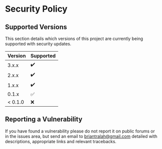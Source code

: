 # Security Policy

## Supported Versions

This section details which versions of this project are
currently being supported with security updates.

| Version | Supported          |
| ------- | ------------------ |
| 3.x.x   | :heavy_check_mark: |
| 2.x.x   | :heavy_check_mark: |
| 1.x.x   | :heavy_check_mark: |
| 0.1.x   | :white_check_mark: |
| < 0.1.0 | :x:                |

## Reporting a Vulnerability
If you have found a vulnerability please do not report it on public forums or in
the issues area, but send an email to briantralah@gmail.com  detailed with descriptions, appropriate links and relevant tracebacks.
